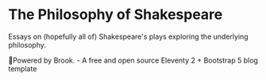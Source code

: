 # The Philosophy of Shakespeare

Essays on (hopefully all of) Shakespeare's plays exploring the underlying philosophy.

🔌Powered by Brook. - A free and open source Eleventy 2 + Bootstrap 5 blog template
